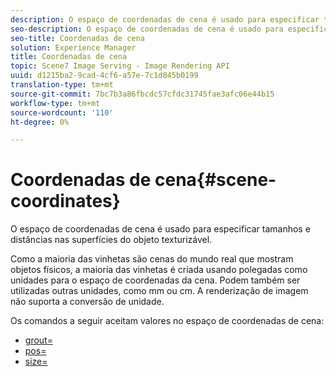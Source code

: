 ```yaml
---
description: O espaço de coordenadas de cena é usado para especificar tamanhos e distâncias nas superfícies do objeto texturizável.
seo-description: O espaço de coordenadas de cena é usado para especificar tamanhos e distâncias nas superfícies do objeto texturizável.
seo-title: Coordenadas de cena
solution: Experience Manager
title: Coordenadas de cena
topic: Scene7 Image Serving - Image Rendering API
uuid: d1215ba2-9cad-4cf6-a57e-7c1d845b0199
translation-type: tm+mt
source-git-commit: 7bc7b3a86fbcdc57cfdc31745fae3afc06e44b15
workflow-type: tm+mt
source-wordcount: '110'
ht-degree: 0%

---
```



# Coordenadas de cena{#scene-coordinates}

O espaço de coordenadas de cena é usado para especificar tamanhos e distâncias nas superfícies do objeto texturizável.

Como a maioria das vinhetas são cenas do mundo real que mostram objetos físicos, a maioria das vinhetas é criada usando polegadas como unidades para o espaço de coordenadas da cena. Podem também ser utilizadas outras unidades, como mm ou cm. A renderização de imagem não suporta a conversão de unidade.

Os comandos a seguir aceitam valores no espaço de coordenadas de cena:

* [grout=](../../../../../../ir-api/http-protocol/image-rendering-api-ref/c-ir-http-protocol-ref/c-ir-http-protocol-command-reference/r-ir-grout.md#reference-73651cbbbc344adba2626ef950d3672a)
* [pos=](../../../../../../ir-api/http-protocol/image-rendering-api-ref/c-ir-http-protocol-ref/c-ir-http-protocol-command-reference/r-ir-pos.md#reference-22c10904a0ce4c8bb41c2c78104221b8)
* [size=](../../../../../../ir-api/http-protocol/image-rendering-api-ref/c-ir-http-protocol-ref/c-ir-http-protocol-command-reference/r-ir-http-size.md#reference-1220d6fbcde4479aba91de7adacdc988)


